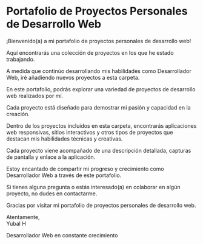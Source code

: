 # Portafolio de Proyectos Personales de Desarrollo Web

¡Bienvenido(a) a mi portafolio de proyectos personales de desarrollo web! 

Aquí encontrarás una colección de proyectos en los que he estado trabajando.

A medida que continúo desarrollando mis habilidades como Desarrollador Web, iré añadiendo nuevos proyectos a esta carpeta.

En este portafolio, podrás explorar una variedad de proyectos de desarrollo web realizados por mí. 

Cada proyecto está diseñado para demostrar mi pasión y capacidad en la creación.

Dentro de los proyectos incluidos en esta carpeta, encontrarás aplicaciones web responsivas, sitios interactivos y otros tipos de proyectos que destacan mis habilidades técnicas y creativas.

Cada proyecto viene acompañado de una descripción detallada, capturas de pantalla y enlace a la aplicación. 

Estoy encantado de compartir mi progreso y crecimiento como Desarrollador Web a través de este portafolio. 

Si tienes alguna pregunta o estás interesado(a) en colaborar en algún proyecto, no dudes en contactarme.

Gracias por visitar mi portafolio de proyectos personales de desarrollo web.

Atentamente,  
Yubal H

Desarrollador Web en constante crecimiento
